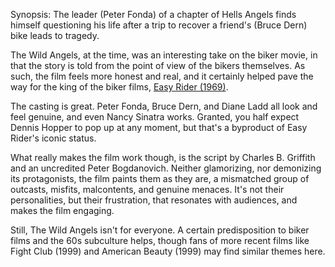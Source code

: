 Synopsis: The leader (Peter Fonda) of a chapter of Hells Angels finds himself questioning his life after a trip to recover a friend's (Bruce Dern) bike leads to tragedy.

The Wild Angels, at the time, was an interesting take on the biker movie, in that the story is told from the point of view of the bikers themselves. As such, the film feels more honest and real, and it certainly helped pave the way for the king of the biker films, <a href="/browse/reviews/easy-rider-1969/">Easy Rider (1969)</a>.

The casting is great. Peter Fonda, Bruce Dern, and Diane Ladd all look and feel genuine, and even Nancy Sinatra works. Granted, you half expect Dennis Hopper to pop up at any moment, but that's a byproduct of Easy Rider's iconic status.

What really makes the film work though, is the script by Charles B. Griffith and an uncredited Peter Bogdanovich. Neither glamorizing, nor demonizing its protagonists, the film paints them as they are, a mismatched group of outcasts, misfits, malcontents, and genuine menaces. It's not their personalities, but their frustration, that resonates with audiences, and makes the film engaging.

Still, The Wild Angels isn't for everyone. A certain predisposition to biker films and the 60s subculture helps, though fans of more recent films like Fight Club (1999) and American Beauty (1999) may find similar themes here.
